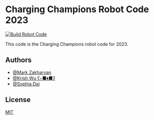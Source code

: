 # Charging Champions Robot Code 2023
[![Build Robot Code](https://github.com/frc6560/Robot-Code-2023/actions/workflows/main.yml/badge.svg)](https://github.com/frc6560/Robot-Code-2023/actions/workflows/main.yml)

This code is the Charging Champions robot code for 2023.


## Authors

- [@Mark Zakharyan](https://www.github.com/markzakharyan)
- [@Krish Wu ʕ⌐■ᴥ■ʔ](https://www.github.com/krishwu)
- [@Sophia Dai](https://github.com/Sophiadai8)




## License

[MIT](https://choosealicense.com/licenses/mit/)
